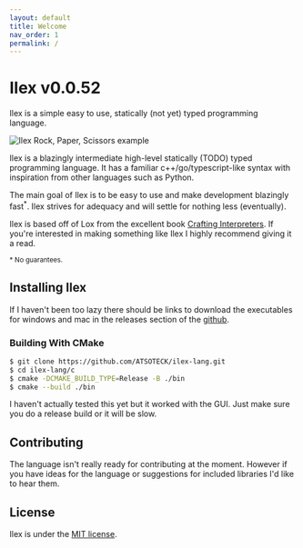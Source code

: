 ```yaml
---
layout: default
title: Welcome
nav_order: 1
permalink: /
---
```



# Ilex v0.0.52
Ilex is a simple easy to use, statically (not yet) typed programming language.

![Ilex Rock, Paper, Scissors example](/img/RPS.png)

Ilex is a blazingly intermediate high-level statically (TODO) typed programming language. It has a familiar c++/go/typescript-like syntax with inspiration from other languages such as Python.

The main goal of Ilex is to be easy to use and make development blazingly fast<sup>*</sup>. Ilex strives for adequacy and will settle for nothing less (eventually).

Ilex is based off of Lox from the excellent book [Crafting Interpreters](https://craftinginterpreters.com/).
If you're interested in making something like Ilex I highly recommend giving it a read.

<sub>* No guarantees.</sub>

## Installing Ilex
If I haven't been too lazy there should be links to download the executables for windows and mac in the releases section of the [github](https://github.com/ATSOTECK/ilex-lang).

### Building With CMake

```bash
$ git clone https://github.com/ATSOTECK/ilex-lang.git
$ cd ilex-lang/c
$ cmake -DCMAKE_BUILD_TYPE=Release -B ./bin 
$ cmake --build ./bin
```

I haven't actually tested this yet but it worked with the GUI. Just make sure you do a release build or it will be slow.

## Contributing
The language isn't really ready for contributing at the moment. However if you have ideas for the language or suggestions for included libraries I'd like to hear them.

## License
Ilex is under the [MIT license](https://github.com/dictu-lang/Dictu/blob/master/LICENSE).
